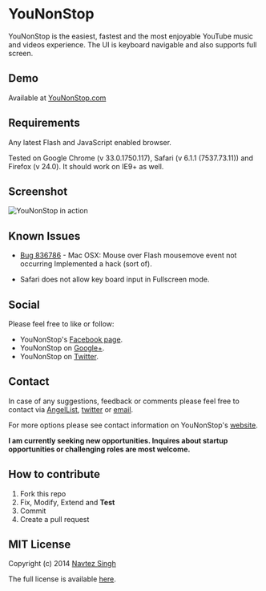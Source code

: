 # YouNonStop #

YouNonStop is the easiest, fastest and the most enjoyable YouTube music and videos experience. The UI is keyboard navigable and also supports full screen.


## Demo ##

Available at [YouNonStop.com](http://www.younonstop.com)


## Requirements ##

Any latest Flash and JavaScript enabled browser.

Tested on Google Chrome (v 33.0.1750.117), Safari (v 6.1.1 (7537.73.11)) and Firefox (v 24.0). It should work on IE9+ as well.


## Screenshot ##

![YouNonStop in action](https://raw.github.com/navtez/YouNonStop/master/screenshots/1.png)


## Known Issues ##

- [Bug 836786](https://bugzilla.mozilla.org/show_bug.cgi?id=836786) - Mac OSX: Mouse over Flash mousemove event not occurring
  Implemented a hack (sort of).

- Safari does not allow key board input in Fullscreen mode.


## Social ##

Please feel free to like or follow:

- YouNonStop's [Facebook page](https://www.facebook.com/pages/Younonstopcom/777460158933051).
- YouNonStop on [Google+](https://plus.google.com/115602565845608223831).
- YouNonStop on [Twitter](https://www.twitter.com/UNonStop).


## Contact ##

In case of any suggestions, feedback or comments please feel free to contact via [AngelList](https://angel.co/navtez-singh),  [twitter](https://www.twitter.com/bynav) or [email](mailto:i-at-navtez-dot-com).

For more options please see contact information on YouNonStop's [website](http://www.younonstop.com).

**I am currently seeking new opportunities. Inquires about startup opportunities or challenging roles are most welcome.**


## How to contribute ##

1. Fork this repo
2. Fix, Modify, Extend and **Test**
3. Commit
4. Create a pull request


## MIT License ##

Copyright (c) 2014 [Navtez Singh](http://www.navtez.com)

The full license is available [here](http://www.opensource.org/licenses/mit-license.php).